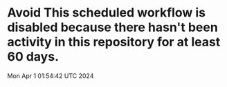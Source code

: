 # Avoid This scheduled workflow is disabled because there hasn't been activity in this repository for at least 60 days.
Mon Apr  1 01:54:42 UTC 2024
